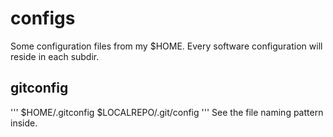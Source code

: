 # configs #

Some configuration files from my $HOME. Every software configuration will reside in each subdir.

## gitconfig

'''
$HOME/.gitconfig
$LOCALREPO/.git/config
'''
See the file naming pattern inside.

